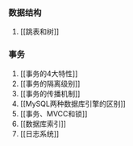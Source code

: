 ### 数据结构
1. [[跳表和树]]


### 事务
1. [[事务的4大特性]]
2. [[事务的隔离级别]]
3. [[事务的传播机制]]
4. [[MySQL两种数据库引擎的区别]]
5. [[事务、MVCC和锁]]
6. [[数据库索引]]
7. [[日志系统]]